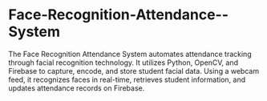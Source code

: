 # Face-Recognition-Attendance--System
The Face Recognition Attendance System automates attendance tracking through facial recognition technology. It utilizes Python, OpenCV, and Firebase to capture, encode, and store student facial data. Using a webcam feed, it recognizes faces in real-time, retrieves student information, and updates attendance records on Firebase.
